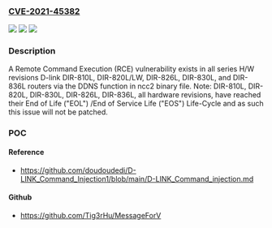 ### [CVE-2021-45382](https://cve.mitre.org/cgi-bin/cvename.cgi?name=CVE-2021-45382)
![](https://img.shields.io/static/v1?label=Product&message=n%2Fa&color=blue)
![](https://img.shields.io/static/v1?label=Version&message=n%2Fa&color=blue)
![](https://img.shields.io/static/v1?label=Vulnerability&message=n%2Fa&color=brighgreen)

### Description

A Remote Command Execution (RCE) vulnerability exists in all series H/W revisions D-link DIR-810L, DIR-820L/LW, DIR-826L, DIR-830L, and DIR-836L routers via the DDNS function in ncc2 binary file. Note: DIR-810L, DIR-820L, DIR-830L, DIR-826L, DIR-836L, all hardware revisions, have reached their End of Life ("EOL") /End of Service Life ("EOS") Life-Cycle and as such this issue will not be patched.

### POC

#### Reference
- https://github.com/doudoudedi/D-LINK_Command_Injection1/blob/main/D-LINK_Command_injection.md

#### Github
- https://github.com/Tig3rHu/MessageForV

